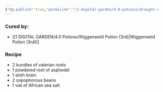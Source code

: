 ```yaml
---
{"dg-publish":true,"permalink":"/1-digital-garden/4-0-potions/draught-of-living-death-6th/"}
---
```


### Cured by:
- [[1 DIGITAL GARDEN/4.0 Potions/Wiggenweld Potion (3rd)\|Wiggenweld Potion (3rd)]]

### Recipe
* 2 bundles of valerian roots
* 1 powdered root of asphodel
* 1 sloth brain
* 2 sopophorous beans
* 1 vial of African sea salt